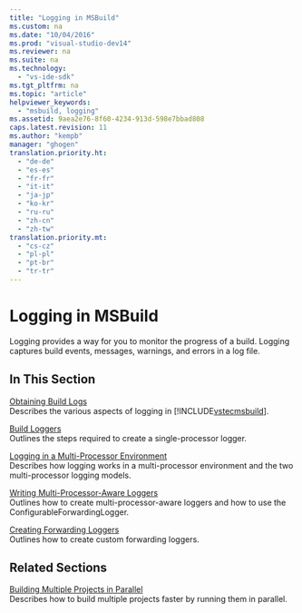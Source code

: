 ```yaml
---
title: "Logging in MSBuild"
ms.custom: na
ms.date: "10/04/2016"
ms.prod: "visual-studio-dev14"
ms.reviewer: na
ms.suite: na
ms.technology: 
  - "vs-ide-sdk"
ms.tgt_pltfrm: na
ms.topic: "article"
helpviewer_keywords: 
  - "msbuild, logging"
ms.assetid: 9aea2e76-8f60-4234-913d-598e7bbad808
caps.latest.revision: 11
ms.author: "kempb"
manager: "ghogen"
translation.priority.ht: 
  - "de-de"
  - "es-es"
  - "fr-fr"
  - "it-it"
  - "ja-jp"
  - "ko-kr"
  - "ru-ru"
  - "zh-cn"
  - "zh-tw"
translation.priority.mt: 
  - "cs-cz"
  - "pl-pl"
  - "pt-br"
  - "tr-tr"
---
```

# Logging in MSBuild
Logging provides a way for you to monitor the progress of a build. Logging captures build events, messages, warnings, and errors in a log file.  
  
## In This Section  
 [Obtaining Build Logs](../VS_IDE/obtaining-build-logs-with-msbuild.md)  
 Describes the various aspects of logging in [!INCLUDE[vstecmsbuild](../VS_IDE/includes/vstecmsbuild_md.md)].  
  
 [Build Loggers](../VS_IDE/build-loggers.md)  
 Outlines the steps required to create a single-processor logger.  
  
 [Logging in a Multi-Processor Environment](../VS_IDE/logging-in-a-multi-processor-environment.md)  
 Describes how logging works in a multi-processor environment and the two multi-processor logging models.  
  
 [Writing Multi-Processor-Aware Loggers](../VS_IDE/writing-multi-processor-aware-loggers.md)  
 Outlines how to create multi-processor-aware loggers and how to use the ConfigurableForwardingLogger.  
  
 [Creating Forwarding Loggers](../VS_IDE/creating-forwarding-loggers.md)  
 Outlines how to create custom forwarding loggers.  
  
## Related Sections  
 [Building Multiple Projects in Parallel](../VS_IDE/building-multiple-projects-in-parallel-with-msbuild.md)  
 Describes how to build multiple projects faster by running them in parallel.